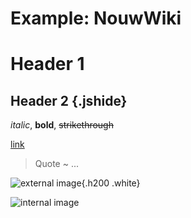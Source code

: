 # Example: NouwWiki

# Header 1

## Header 2 {.jshide}

*italic*, **bold**, ~~strikethrough~~

[link](http://www.google.com/)

> Quote ~ ...

![external image](https://www.google.is/images/branding/googlelogo/2x/googlelogo_color_272x92dp.png){.h200 .white}

![internal image](../files/media/img/example.jpg)
